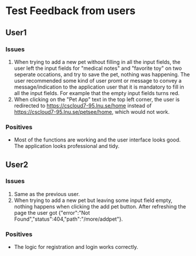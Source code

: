 # Test Feedback from users

## User1

### Issues

1. When trying to add a new pet without filling in all the input fields, the user left the input fields for "medical notes" and "favorite toy" on two seperate occations, and try to save the pet, nothing was happening. The user recommended some kind of user promt or message to convey a message/indication to the application user that it is mandatory to fill in all the input fields. For example that the empty input fields turns red.
2. When clicking on the "Pet App" text in the top left corner, the user is redirected to  https://cscloud7-95.lnu.se/home instead of https://cscloud7-95.lnu.se/petsee/home, which would not work.

### Positives
- Most of the functions are working and the user interface looks good. The application looks professional and tidy. 

## User2

### Issues
1. Same as the previous user.
2. When trying to add a new pet but leaving some input field empty, nothing happens when clicking the add pet button. After refreshing the page the user got {"error":"Not Found","status":404,"path":"/more/addpet"}.

### Positives
- The logic for registration and login works correctly.
